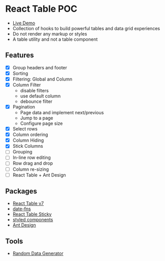# React Table POC

- [Live Demo](https://react-table-poc-production.up.railway.app/)
- Collection of hooks to build powerful tables and data grid experiences
- Do not render any markup or styles
- A table utility and not a table component

## Features

- [x] Group headers and footer
- [x] Sorting
- [x] Filtering: Global and Column
- [x] Column Filter
  - disable filters
  - use default column
  - debounce filter
- [x] Pagination
  - Page data and implement next/previous
  - Jump to a page
  - Configure page size
- [x] Select rows
- [x] Column ordering
- [x] Column Hiding
- [x] Stick Columns
- [ ] Grouping
- [ ] In-line row editing
- [ ] Row drag and drop
- [ ] Column re-sizing
- [ ] React Table + Ant Design

## Packages

- [React Table v7](https://react-table-v7.tanstack.com/)
- [date-fns](https://date-fns.org/)
- [React Table Sticky](https://github.com/guillaumejasmin/react-table-sticky)
- [styled components](https://styled-components.com/)
- [Ant Design](https://ant.design/docs/react/introduce)

## Tools

- [Random Data Generator](https://mockaroo.com/)
